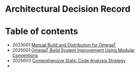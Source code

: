 # Architectural Decision Record

# Table of contents 

- 2023001 [Manual Build and Distribution for OmegaT](2023001.ManualBuildAndDitribution.md)
- 2025001 [OmegaT Build System Improvement Using Modular Conventions](2025001.BuildSystem.md)
- 2025003 [Comprehensive Static Code Analysis Strategy](2025003.StaticCodeAnalysis.md)
- 